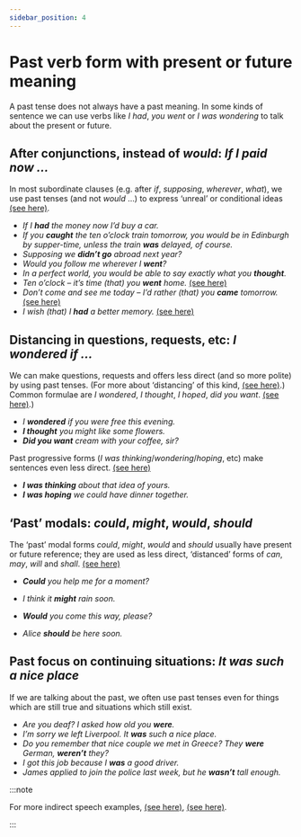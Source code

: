 ```yaml
---
sidebar_position: 4
---
```


# Past verb form with present or future meaning

A past tense does not always have a past meaning. In some kinds of sentence we can use verbs like *I had*, *you went* or *I was wondering* to talk about the present or future.

## After conjunctions, instead of *would*: *If I paid now …*

In most subordinate clauses (e.g. after *if*, *supposing*, *wherever*, *what*), we use past tenses (and not *would* …) to express ‘unreal’ or conditional ideas [(see here)](./../conjunctions-sentences-and-clauses/tense-simplification-in-subordinate-clauses#past-instead-of-would).

- *If I **had** the money now I’d buy a car.*
- *If you **caught** the ten o’clock train tomorrow, you would be in Edinburgh by supper-time, unless the train **was** delayed, of course.*
- *Supposing we **didn’t go** abroad next year?*
- *Would you follow me wherever I **went**?*
- *In a perfect world, you would be able to say exactly what you **thought**.*
- *Ten o’clock – it’s time (that) you **went** home.* [(see here)](./../../vocabulary/word-problems-from-a-to-z/it-s-time)
- *Don’t come and see me today – I’d rather (that) you **came** tomorrow.* [(see here)](./../../vocabulary/word-problems-from-a-to-z/rather-preference#would-rather-past-tense-with-present-or-future-meaning)
- *I wish (that) I **had** a better memory.* [(see here)](./../../vocabulary/word-problems-from-a-to-z/wish#wish-that-clause-tenses)

## Distancing in questions, requests, etc: *I wondered if …*

We can make questions, requests and offers less direct (and so more polite) by using past tenses. (For more about ‘distancing’ of this kind, [(see here)](./../speech-and-spoken-exchanges/politeness-distancing-verb-forms).) Common formulae are *I wondered*, *I thought*, *I hoped*, *did you want*. [(see here)](./../speech-and-spoken-exchanges/politeness-distancing-verb-forms#past-tenses-how-much-did-you-want-to-spend).)

- *I **wondered** if you were free this evening.*
- ***I thought** you might like some flowers.*
- ***Did you want** cream with your coffee, sir?*

Past progressive forms (*I was thinking*/*wondering*/*hoping*, etc) make sentences even less direct. [(see here)](./../speech-and-spoken-exchanges/politeness-distancing-verb-forms#progressives-i-m-hoping)

- ***I was thinking** about that idea of yours.*
- ***I was hoping** we could have dinner together.*

## ‘Past’ modals: *could*, *might*, *would*, *should*

The ‘past’ modal forms *could*, *might*, *would* and *should* usually have present or future reference; they are used as less direct, ‘distanced’ forms of *can*, *may*, *will* and *shall*. [(see here)](./../speech-and-spoken-exchanges/politeness-distancing-verb-forms#modal-verbs-would-could-and-might)

- ***Could** you help me for a moment?*
- *I think it **might** rain soon.*

- ***Would** you come this way, please?*
- *Alice **should** be here soon.*

## Past focus on continuing situations: *It was such a nice place*

If we are talking about the past, we often use past tenses even for things which are still true and situations which still exist.

- *Are you deaf? I asked how old you **were**.*
- *I’m sorry we left Liverpool. It **was** such a nice place.*
- *Do you remember that nice couple we met in Greece? They **were** German, **weren’t** they?*
- *I got this job because I **was** a good driver.*
- *James applied to join the police last week, but he **wasn’t** tall enough.*

:::note

For more indirect speech examples, [(see here)](./../noun-clauses-direct-and-indirect-speech/indirect-speech-tenses), [(see here)](./../noun-clauses-direct-and-indirect-speech/indirect-speech-advanced-points).

:::
